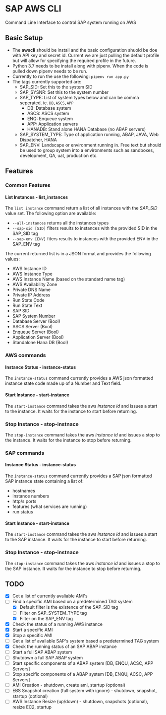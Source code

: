 # SAP AWS CLI
Command Line Interface to control SAP system running on AWS


## Basic Setup 

- The **awscli** should be install and the basic configuration shuold be doe with API key and secret id. Current we are just pulling the default profile but will allow for specifying the required profile in the future. 
- Python 3.7 needs to be install along with pipenv. When the code is pulled down pipenv needs to be run. 
- Currently to run the use the following: `pipenv run app.py`
- The tags currently supported are:
  - SAP_SID: Set this to the system SID 
  - SAP_SYSNR: Set this to the system number
  - SAP_TYPE: List of system types below and can be comma seperated. ie. `DB,ASCS,APP`
    - DB: Database system 
    - ASCS: ASCS system 
    - ENQ: Enqueue system 
    - APP: Application servers
    - HANADB: Stand alone HANA Database (no ABAP servers) 
  - SAP_SYSTEM_TYPE: Type of application running, ABAP, JAVA, Web Dispatcher, HANA
  - SAP_ENV: Landscape or environment running in. Free text but should be used to group system into a environments such as sandboxes, development, QA, uat, production etc. 
    
## Features

### Common Features
#### List Instances - list_instances
The `list instance` command return a list of all instances with the _SAP_SID_ value set. The following option are available:

 - `--all-instances` returns all the instances types
 - `--sap-sid [SID]` filters results to instances with the provided SID in the SAP_SID tag
 - `--sap-env [ENV]` fiters results to instances with the provided ENV in the SAP_ENV tag
 

The current returned list is in a JSON format and provides the following values: 
- AWS Instance ID
- AWS Instance Type 
- AWS Instance Name (based on the standard name tag)
- AWS Availability Zone
- Private DNS Name 
- Private IP Address
- Run State Code  
- Run State Text 
- SAP SID
- SAP System Number 
- Database Server (Bool)
- ASCS Server (Bool)
- Enqueue Server (Bool)
- Application Server (Bool)
- Standalone Hana DB (Bool)

### AWS commands 
#### Instance Status - instance-status
The `instance-status` command currently provides a AWS json formatted instance state code made up of a Number and Text field. 

#### Start Instance - start-instance
The `start-instance` command takes the aws _instance id_ and issues a start to the instance. It waits for the instance to start before returning.

### Stop Instance - stop-instnace 
The `stop-instance` command takes the aws _instance id_ and issues a stop to the instance. It waits for the instance to stop before returning.

### SAP commands
#### Instance Status - instance-status
The `instance-status` command currently provides a SAP json formatted SAP instance state containing a list of:
- hostnames
- instance numbers
- http/s ports
- features (what services are running)
- run status     

#### Start Instance - start-instance
The `start-instance` command takes the aws _instance id_ and issues a start to the SAP instance. It waits for the instance to start before returning.

### Stop Instance - stop-instnace 
The `stop-instance` command takes the aws _instance id_ and issues a stop to the SAP instance. It waits for the instance to stop before returning.
      
## TODO

- [X] Get a list of currently avaliable AMI's
- [ ] Find a specific AMI based on a predetermined TAG system
  - [X] Default filter is the existence of the SAP_SID tag
  - [ ] Filter on SAP_SYSTEM_TYPE tag
  - [X] Filter on the SAP_ENV tag
- [X] Check the status of a running AWS instance
- [X] Start a specific AMI
- [X] Stop a specific AMI
- [ ] Get a list of available SAP's system based a predetermined TAG system
- [X] Check the running status of an SAP ABAP instance
- [ ] Start a full SAP ABAP system
- [ ] Shutdown a full SAP ABAP system
- [ ] Start specific components of a ABAP system [DB, ENQU, ACSC, APP Servers]
- [ ] Stop specific components of a ABAP system [DB, ENQU, ACSC, APP Servers]
- [ ] AMI Creation - shutdown, create ami, startup (optional)
- [ ] EBS Snapshot creation (full system with ignore) - shutdown, snapshot, startup (optional)
- [ ] AWS Instance Resize (up/down) - shutdown, snapshots (optional), resize EC2, startup